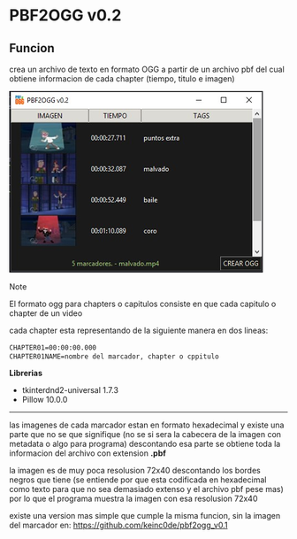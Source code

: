# PBF2OGG v0.2
## Funcion
crea un archivo de texto en formato OGG a partir de un archivo pbf del cual obtiene informacion de cada chapter (tiempo, titulo e imagen)

![](data_md/cap_pbf2ogg_v0.2.jpg)

> [!NOTE]
> El formato ogg para chapters o capitulos consiste en que cada capitulo o chapter de un video

cada chapter esta representando de la siguiente manera en dos lineas:
```
CHAPTER01=00:00:00.000
CHAPTER01NAME=nombre del marcador, chapter o cppitulo
```

**Librerias**
* tkinterdnd2-universal     1.7.3
* Pillow                    10.0.0

---

las imagenes de cada marcador estan en formato hexadecimal y existe una parte que no se que signifique (no se si sera la cabecera de la imagen con metadata o algo para programa) descontando esa parte se obtiene toda la informacion del archivo con extension **.pbf**

la imagen es de muy poca resolusion 72x40 descontando los bordes negros que tiene (se entiende por que esta codificada en hexadecimal como texto para que no sea demasiado extenso y el archivo pbf pese mas)
por lo que el programa muestra la imagen con esa resolusion 72x40

existe una version mas simple que cumple la misma funcion, sin la imagen del marcador en: https://github.com/keinc0de/pbf2ogg_v0.1
